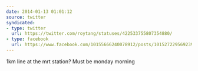 ```yaml
---
date: 2014-01-13 01:01:12
source: twitter
syndicated:
- type: twitter
  url: https://twitter.com/roytang/statuses/422533755807354880/
- type: facebook
  url: https://www.facebook.com/10155666240078912/posts/10152722956923912
---
```


1km line at the mrt station? Must be monday morning